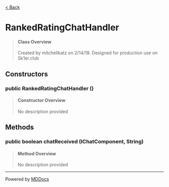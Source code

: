 [< Back](..)
# RankedRatingChatHandler #
>#### Class Overview ####
>Created by mitchellkatz on 2/14/18. Designed for production use on Sk1er.club
## Constructors ##
### public RankedRatingChatHandler () ###
>#### Constructor Overview ####
>No description provided
>
## Methods ##
### public boolean chatReceived (IChatComponent, String) ###
>#### Method Overview ####
>No description provided
>

---
Powered by [MDDocs](https://github.com/VRCube/MDDocs)